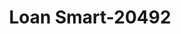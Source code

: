 ---
f_zip-code: 44070
f_state-code: OH
title: Loan Smart-20492
f_phone: 440-779-1917
f_city-only: North Olmsted
f_address: 23821 Lorain Rd North Olmsted
f_location-unique-id: '20492'
slug: loan-smart-20492
updated-on: '2024-05-30T13:46:58.046Z'
created-on: '2024-05-30T13:36:59.803Z'
published-on: '2024-05-30T13:54:32.469Z'
f_city-state: cms/city/north-olmsted-oh.md
f_company: cms/company/loan-smart.md
f_state: cms/state/ohio.md
layout: '[payday-loan].html'
tags: payday-loan
---